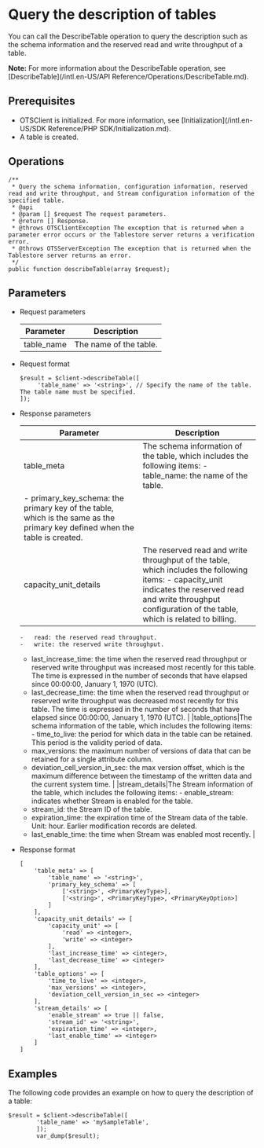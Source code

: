 # Query the description of tables

You can call the DescribeTable operation to query the description such as the schema information and the reserved read and write throughput of a table.

**Note:** For more information about the DescribeTable operation, see [DescribeTable](/intl.en-US/API Reference/Operations/DescribeTable.md).

## Prerequisites

-   OTSClient is initialized. For more information, see [Initialization](/intl.en-US/SDK Reference/PHP SDK/Initialization.md).
-   A table is created.

## Operations

```
/**
 * Query the schema information, configuration information, reserved read and write throughput, and Stream configuration information of the specified table.
 * @api
 * @param [] $request The request parameters.
 * @return [] Response.
 * @throws OTSClientException The exception that is returned when a parameter error occurs or the Tablestore server returns a verification error.
 * @throws OTSServerException The exception that is returned when the Tablestore server returns an error.
 */
public function describeTable(array $request);
```

## Parameters

-   Request parameters

    |Parameter|Description|
    |---------|-----------|
    |table\_name|The name of the table.|

-   Request format

    ```
    $result = $client->describeTable([
         'table_name' => '<string>', // Specify the name of the table. The table name must be specified.
    ]);
    ```

-   Response parameters

    |Parameter|Description|
    |---------|-----------|
    |table\_meta|The schema information of the table, which includes the following items:    -   table\_name: the name of the table.
    -   primary\_key\_schema: the primary key of the table, which is the same as the primary key defined when the table is created. |
    |capacity\_unit\_details|The reserved read and write throughput of the table, which includes the following items:    -   capacity\_unit indicates the reserved read and write throughput configuration of the table, which is related to billing.
        -   read: the reserved read throughput.
        -   write: the reserved write throughput.
    -   last\_increase\_time: the time when the reserved read throughput or reserved write throughput was increased most recently for this table. The time is expressed in the number of seconds that have elapsed since 00:00:00, January 1, 1970 \(UTC\).
    -   last\_decrease\_time: the time when the reserved read throughput or reserved write throughput was decreased most recently for this table. The time is expressed in the number of seconds that have elapsed since 00:00:00, January 1, 1970 \(UTC\). |
    |table\_options|The schema information of the table, which includes the following items:    -   time\_to\_live: the period for which data in the table can be retained. This period is the validity period of data.
    -   max\_versions: the maximum number of versions of data that can be retained for a single attribute column.
    -   deviation\_cell\_version\_in\_sec: the max version offset, which is the maximum difference between the timestamp of the written data and the current system time. |
    |stream\_details|The Stream information of the table, which includes the following items:    -   enable\_stream: indicates whether Stream is enabled for the table.
    -   stream\_id: the Stream ID of the table.
    -   expiration\_time: the expiration time of the Stream data of the table. Unit: hour. Earlier modification records are deleted.
    -   last\_enable\_time: the time when Stream was enabled most recently. |

-   Response format

    ```
    [
        'table_meta' => [
            'table_name' => '<string>',
            'primary_key_schema' => [
                ['<string>', <PrimaryKeyType>],
                ['<string>', <PrimaryKeyType>, <PrimaryKeyOption>]
            ]
        ],
        'capacity_unit_details' => [
            'capacity_unit' => [
                'read' => <integer>,
                'write' => <integer>
            ],
            'last_increase_time' => <integer>,
            'last_decrease_time' => <integer>
        ],
        'table_options' => [
            'time_to_live' => <integer>,
            'max_versions' => <integer>,
            'deviation_cell_version_in_sec => <integer>
        ],
        'stream_details' => [
            'enable_stream' => true || false,
            'stream_id' => '<string>',
            'expiration_time' => <integer>,
            'last_enable_time' => <integer>
        ]
    ]        
    ```


## Examples

The following code provides an example on how to query the description of a table:

```
$result = $client->describeTable([
        'table_name' => 'mySampleTable',
        ]);
        var_dump($result);    
```

